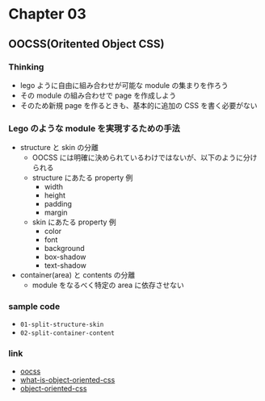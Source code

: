 # Chapter 03

## OOCSS(Oritented Object CSS)

### Thinking

- lego ように自由に組み合わせが可能な module の集まりを作ろう
- その module の組み合わせで page を作成しよう
- そのため新規 page を作るときも、基本的に追加の CSS を書く必要がない

### Lego のような module を実現するための手法

- structure と skin の分離
  - OOCSS には明確に決められているわけではないが、以下のように分けられる
  - structure にあたる property 例
    - width
    - height
    - padding
    - margin
  - skin にあたる property 例
    - color
    - font
    - background
    - box-shadow
    - text-shadow
- container(area) と contents の分離
  - module をなるべく特定の area に依存させない

### sample code

- `01-split-structure-skin`
- `02-split-container-content`

### link

- [oocss](http://oocss.org/)
- [what-is-object-oriented-css](https://www.slideshare.net/stubbornella/what-is-object-oriented-css)
- [object-oriented-css](https://www.slideshare.net/stubbornella/object-oriented-css)
